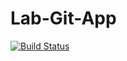 # Lab-Git-App
[![Build Status](https://dev.azure.com/ProjectNew0786/AgileProject/_apis/build/status%2FDevOps0786.Lab-Git-App?branchName=master)](https://dev.azure.com/ProjectNew0786/AgileProject/_build/latest?definitionId=8&branchName=master)
